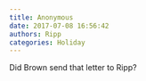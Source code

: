 ```yaml
---
title: Anonymous
date: 2017-07-08 16:56:42
authors: Ripp
categories: Holiday
---
```


 Did Brown send that letter to Ripp?